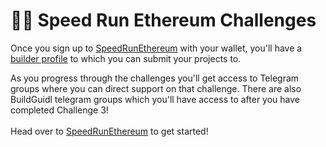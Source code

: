 # 🏃‍♀️     Speed Run Ethereum Challenges

Once you sign up to [SpeedRunEthereum](https://speedrunethereum.com/) with your wallet, you'll have a [builder profile](https://speedrunethereum.com/builders) to which you can submit your projects to.

As you progress through the challenges you'll get access to Telegram groups where you can direct support on that challenge. There are also BuildGuidl telegram groups which you'll have access to after you have completed Challenge 3!\
\
Head over to [SpeedRunEthereum](https://speedrunethereum.com/) to get started!&#x20;
